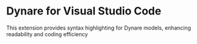 # Dynare for Visual Studio Code
This extension provides syntax highlighting for Dynare models, enhancing readability and coding efficiency